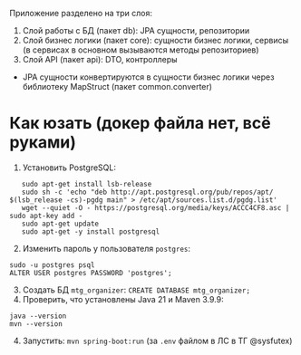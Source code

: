 Приложение разделено на три слоя:

1. Слой работы с БД (пакет db): JPA сущности, репозитории
2. Слой бизнес логики (пакет core): сущности бизнес логики, сервисы (в сервисах в основном вызываются методы
   репозиториев)
3. Слой API (пакет api): DTO, контроллеры

* JPA сущности конвертируются в сущности бизнес логики через библиотеку MapStruct (пакет common.converter)

# Как юзать (докер файла нет, всё руками)
1. Установить PostgreSQL:
```
   sudo apt-get install lsb-release
   sudo sh -c 'echo "deb http://apt.postgresql.org/pub/repos/apt/ $(lsb_release -cs)-pgdg main" > /etc/apt/sources.list.d/pgdg.list'
   wget --quiet -O - https://postgresql.org/media/keys/ACCC4CF8.asc | sudo apt-key add -
   sudo apt-get update
   sudo apt-get -y install postgresql
   ```
2. Изменить пароль у пользователя `postgres`:
```
sudo -u postgres psql
ALTER USER postgres PASSWORD 'postgres';
```
3. Создать БД `mtg_organizer`: `CREATE DATABASE mtg_organizer;`
3. Проверить, что установлены Java 21 и Maven 3.9.9:
```
java --version
mvn --version
```
4. Запустить: `mvn spring-boot:run` (за `.env` файлом в ЛС в ТГ @sysfutex)
